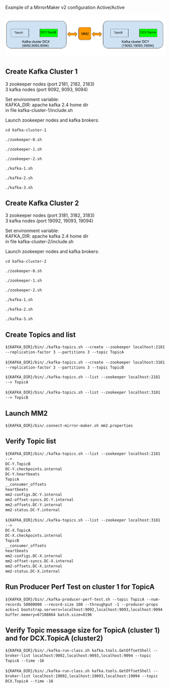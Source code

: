 Example of a MirrorMaker v2 configuration Active/Active

![ScreenShot 1](mm2.png)

## Create Kafka Cluster 1

3 zookeeper nodes (port 2181, 2182, 2183)<br>
3 kafka nodes (port 9092, 9093, 9094)<br>

Set environment variable:<br>
KAFKA_DIR: apache kafka 2.4 home dir<br>
in file kafka-cluster-1/include.sh 

Launch zookeeper nodes and kafka brokers:<br>

```
cd kafka-cluster-1
```

```
./zookeeper-0.sh
```

```
./zookeeper-1.sh
```

```
./zookeeper-2.sh
```

```
./kafka-1.sh
```

```
./kafka-2.sh
```

```
./kafka-3.sh
```

## Create Kafka Cluster 2

3 zookeeper nodes (port 3181, 3182, 3183)<br>
3 kafka nodes (port 19092, 19093, 19094)<br>

Set environment variable:<br>
KAFKA_DIR: apache kafka 2.4 home dir<br>
in file kafka-cluster-2/include.sh 

Launch zookeeper nodes and kafka brokers:<br>

```
cd kafka-cluster-2
```

```
./zookeeper-0.sh
```

```
./zookeeper-1.sh
```

```
./zookeeper-2.sh
```

```
./kafka-1.sh
```

```
./kafka-2.sh
```

```
./kafka-3.sh
```

## Create Topics and list

```
${KAFKA_DIR}/bin/./kafka-topics.sh --create --zookeeper localhost:2181 --replication-factor 3 --partitions 3 --topic TopicA

${KAFKA_DIR}/bin/./kafka-topics.sh --create --zookeeper localhost:3181 --replication-factor 3 --partitions 3 --topic TopicB
```

```
${KAFKA_DIR}/bin/./kafka-topics.sh --list --zookeeper localhost:2181
--> TopicA

${KAFKA_DIR}/bin/./kafka-topics.sh --list --zookeeper localhost:3181
--> TopicB
```

## Launch MM2

```
${KAFKA_DIR}/bin/.connect-mirror-maker.sh mm2.properties
```

## Verify Topic list

```
${KAFKA_DIR}/bin/./kafka-topics.sh --list --zookeeper localhost:2181
--> 
DC-Y.TopicB
DC-Y.checkpoints.internal
DC-Y.heartbeats
TopicA
__consumer_offsets
heartbeats
mm2-configs.DC-Y.internal
mm2-offset-syncs.DC-Y.internal
mm2-offsets.DC-Y.internal
mm2-status.DC-Y.internal

${KAFKA_DIR}/bin/./kafka-topics.sh --list --zookeeper localhost:3181
--> 
DC-X.TopicA
DC-X.checkpoints.internal
TopicB
__consumer_offsets
heartbeats
mm2-configs.DC-X.internal
mm2-offset-syncs.DC-X.internal
mm2-offsets.DC-X.internal
mm2-status.DC-X.internal
```

## Run Producer Perf Test on cluster 1 for TopicA

```
${KAFKA_DIR}/bin/./kafka-producer-perf-test.sh --topic TopicA --num-records 50000000 --record-size 100 --throughput -1 --producer-props acks=1 bootstrap.servers=localhost:9092,localhost:9093,localhost:9094 buffer.memory=67108864 batch.size=8196
```

## Verify Topic message size for TopicA (cluster 1) and for DCX.TopicA (cluster2)

```
${KAFKA_DIR}/bin/./kafka-run-class.sh kafka.tools.GetOffsetShell --broker-list localhost:9092,localhost:9093,localhost:9094 --topic TopicA --time -16

${KAFKA_DIR}/bin/./kafka-run-class.sh kafka.tools.GetOffsetShell --broker-list localhost:19092,localhost:19093,localhost:19094 --topic DCX.TopicA --time -16
```
